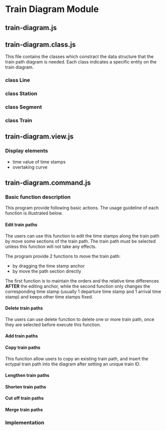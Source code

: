 # Train Diagram Module

## train-diagram.js


## train-diagram.class.js
This file contains the classes which constract the data structure that the train path diagram is needed. Each class indicates a specific entity on the train diagram.

### class Line

### class Station

### class Segment

### class Train


## train-diagram.view.js

### Display elements

- time value of time stamps
- overtaking curve





## train-diagram.command.js




### Basic function description

This program provide following basic actions. The usage guideline of each function is illustrated below.

#### Edit train paths

The users can use this function to edit the time stamps along the train path by move some sections of the train path. The train path must be selected unless this function will not take any effects.

The program provide 2 functions to move the train path:
- by dragging the time stamp anchor
- by move the path section directly

The first function is to maintain the orders and the relative time differences **AFTER** the editing anchor, while the second function only changes the corresponding time stamp (usually 1 departure time stamp and 1 arrival time stamp) and keeps other time stamps fixed.


#### Delete train paths

The users can use delete function to delete one or more train path, once they are selected before execute this function.

#### Add train paths



#### Copy train paths

This function allow users to copy an existing train path, and insert the ectypal train path into the diagram after setting an unique train ID.

#### Lengthen train paths



#### Shorten train paths



#### Cut off train paths



#### Merge train paths


### Implementation
